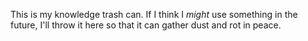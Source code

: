 This is my knowledge trash can. If I think I _might_ use something in the future, I'll throw it here so that it can gather dust and rot in peace.
